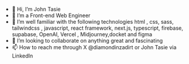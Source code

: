 - 👋 Hi, I’m John Tasie
- 👀 I’m a Front-end Web Engineer
- 🌱 I’m well familiar with the following technologies html , css, sass, tailwindcss , javascript, react framework, next.js, typescript, firebase, supabase, OpenAI, Vercel , Midjourney,docket and figma
- 💞️ I’m looking to collaborate on anything great and fascinating 
- 📫 How to reach me through X @diamondinzadirt or John Tasie via LinkedIn
<!---
diamondinzadirt/diamondinzadirt is a ✨ special ✨ repository because its `README.md` (this file) appears on your GitHub profile.
You can click the Preview link to take a look at your changes.
--->
